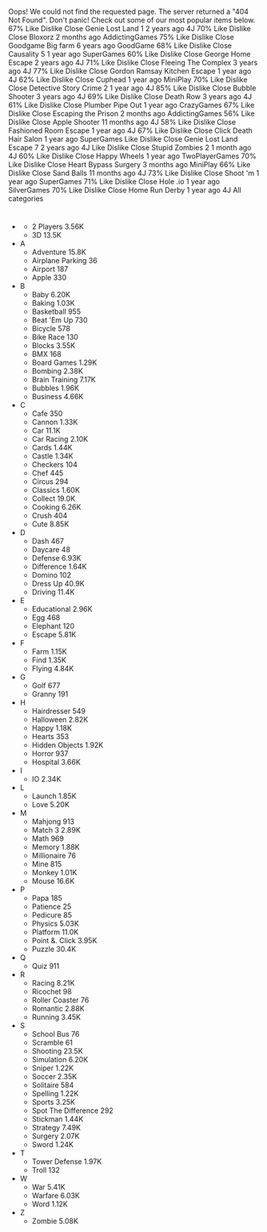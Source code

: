 Oops! We could not find the requested page. The server returned a "404 Not Found". Don't panic! Check out some of our most popular items below. 67% Like Dislike Close Genie Lost Land 1 2 years ago 4J 70% Like Dislike Close Bloxorz 2 months ago AddictingGames 75% Like Dislike Close Goodgame Big farm 6 years ago GoodGame 68% Like Dislike Close Causality 5 1 year ago SuperGames 60% Like Dislike Close George Home Escape 2 years ago 4J 71% Like Dislike Close Fleeing The Complex 3 years ago 4J 77% Like Dislike Close Gordon Ramsay Kitchen Escape 1 year ago 4J 62% Like Dislike Close Cuphead 1 year ago MiniPlay 70% Like Dislike Close Detective Story Crime 2 1 year ago 4J 85% Like Dislike Close Bubble Shooter 3 years ago 4J 69% Like Dislike Close Death Row 3 years ago 4J 61% Like Dislike Close Plumber Pipe Out 1 year ago CrazyGames 67% Like Dislike Close Escaping the Prison 2 months ago AddictingGames 56% Like Dislike Close Apple Shooter 11 months ago 4J 58% Like Dislike Close Fashioned Room Escape 1 year ago 4J 67% Like Dislike Close Click Death Hair Salon 1 year ago SuperGames Like Dislike Close Genie Lost Land Escape 7 2 years ago 4J Like Dislike Close Stupid Zombies 2 1 month ago 4J 60% Like Dislike Close Happy Wheels 1 year ago TwoPlayerGames 70% Like Dislike Close Heart Bypass Surgery 3 months ago MiniPlay 66% Like Dislike Close Sand Balls 11 months ago 4J 73% Like Dislike Close Shoot 'm 1 year ago SuperGames 71% Like Dislike Close Hole .io 1 year ago SilverGames 70% Like Dislike Close Home Run Derby 1 year ago 4J All categories

*   #
    *   2 Players 3.56K
    *   3D 13.5K
*   A
    *   Adventure 15.8K
    *   Airplane Parking 36
    *   Airport 187
    *   Apple 330
*   B
    *   Baby 6.20K
    *   Baking 1.03K
    *   Basketball 955
    *   Beat 'Em Up 730
    *   Bicycle 578
    *   Bike Race 130
    *   Blocks 3.55K
    *   BMX 168
    *   Board Games 1.29K
    *   Bombing 2.38K
    *   Brain Training 7.17K
    *   Bubbles 1.96K
    *   Business 4.66K
*   C
    *   Cafe 350
    *   Cannon 1.33K
    *   Car 11.1K
    *   Car Racing 2.10K
    *   Cards 1.44K
    *   Castle 1.34K
    *   Checkers 104
    *   Chef 445
    *   Circus 294
    *   Classics 1.60K
    *   Collect 19.0K
    *   Cooking 6.26K
    *   Crush 404
    *   Cute 8.85K
*   D
    *   Dash 467
    *   Daycare 48
    *   Defense 6.93K
    *   Difference 1.64K
    *   Domino 102
    *   Dress Up 40.9K
    *   Driving 11.4K
*   E
    *   Educational 2.96K
    *   Egg 468
    *   Elephant 120
    *   Escape 5.81K
*   F
    *   Farm 1.15K
    *   Find 1.35K
    *   Flying 4.84K
*   G
    *   Golf 677
    *   Granny 191
*   H
    *   Hairdresser 549
    *   Halloween 2.82K
    *   Happy 1.18K
    *   Hearts 353
    *   Hidden Objects 1.92K
    *   Horror 937
    *   Hospital 3.66K
*   I
    *   IO 2.34K
*   L
    *   Launch 1.85K
    *   Love 5.20K
*   M
    *   Mahjong 913
    *   Match 3 2.89K
    *   Math 969
    *   Memory 1.88K
    *   Millionaire 76
    *   Mine 815
    *   Monkey 1.01K
    *   Mouse 16.6K
*   P
    *   Papa 185
    *   Patience 25
    *   Pedicure 85
    *   Physics 5.03K
    *   Platform 11.0K
    *   Point &. Click 3.95K
    *   Puzzle 30.4K
*   Q
    *   Quiz 911
*   R
    *   Racing 8.21K
    *   Ricochet 98
    *   Roller Coaster 76
    *   Romantic 2.88K
    *   Running 3.45K
*   S
    *   School Bus 76
    *   Scramble 61
    *   Shooting 23.5K
    *   Simulation 6.20K
    *   Sniper 1.22K
    *   Soccer 2.35K
    *   Solitaire 584
    *   Spelling 1.22K
    *   Sports 3.25K
    *   Spot The Difference 292
    *   Stickman 1.44K
    *   Strategy 7.49K
    *   Surgery 2.07K
    *   Sword 1.24K
*   T
    *   Tower Defense 1.97K
    *   Troll 132
*   W
    *   War 5.41K
    *   Warfare 6.03K
    *   Word 1.12K
*   Z
    *   Zombie 5.08K
